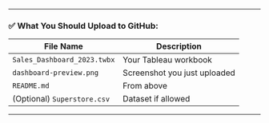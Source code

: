 
---

### ✅ What You Should Upload to GitHub:

| File Name | Description |
|-----------|-------------|
| `Sales_Dashboard_2023.twbx` | Your Tableau workbook |
| `dashboard-preview.png` | Screenshot you just uploaded |
| `README.md` | From above |
| (Optional) `Superstore.csv` | Dataset if allowed |

---
